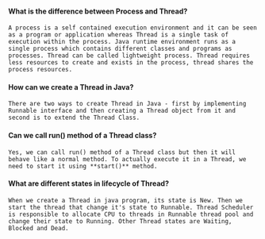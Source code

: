 #### What is the difference between Process and Thread?
    A process is a self contained execution environment and it can be seen as a program or application whereas Thread is a single task of execution within the process. Java runtime environment runs as a single process which contains different classes and programs as processes. Thread can be called lightweight process. Thread requires less resources to create and exists in the process, thread shares the process resources.


#### How can we create a Thread in Java?
    There are two ways to create Thread in Java - first by implementing Runnable interface and then creating a Thread object from it and second is to extend the Thread Class.

#### Can we call run() method of a Thread class?  
    Yes, we can call run() method of a Thread class but then it will behave like a normal method. To actually execute it in a Thread, we need to start it using **start()** method.

#### What are different states in lifecycle of Thread?
    When we create a Thread in java program, its state is New. Then we start the thread that change it's state to Runnable. Thread Scheduler is responsible to allocate CPU to threads in Runnable thread pool and change their state to Running. Other Thread states are Waiting, Blocked and Dead.
